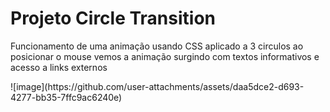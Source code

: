 <h1>Projeto Circle Transition</h1>
<p>Funcionamento de uma animação usando CSS aplicado a 3 circulos ao posicionar o mouse vemos a animação surgindo com textos informativos e acesso a links externos</p>
![image](https://github.com/user-attachments/assets/daa5dce2-d693-4277-bb35-7ffc9ac6240e)
